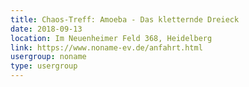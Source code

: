 ```yaml
---
title: Chaos-Treff: Amoeba - Das kletternde Dreieck
date: 2018-09-13
location: Im Neuenheimer Feld 368, Heidelberg
link: https://www.noname-ev.de/anfahrt.html
usergroup: noname
type: usergroup
---
```

